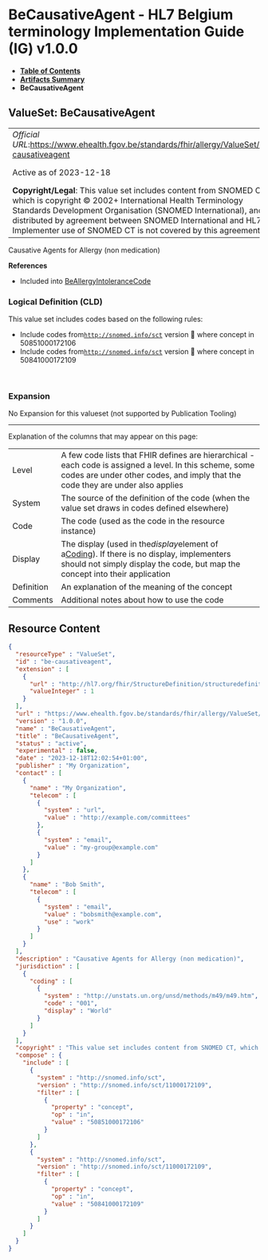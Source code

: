 # BeCausativeAgent - HL7 Belgium terminology Implementation Guide (IG) v1.0.0

* [**Table of Contents**](toc.md)
* [**Artifacts Summary**](artifacts.md)
* **BeCausativeAgent**

## ValueSet: BeCausativeAgent 

| | | |
| :--- | :--- | :--- |
| *Official URL*:https://www.ehealth.fgov.be/standards/fhir/allergy/ValueSet/be-causativeagent | *Version*:1.0.0 | |
| Active as of 2023-12-18 | [Maturity Level](http://hl7.org/fhir/versions.html#maturity): 1 | *Computable Name*:BeCausativeAgent |
| **Copyright/Legal**: This value set includes content from SNOMED CT, which is copyright © 2002+ International Health Terminology Standards Development Organisation (SNOMED International), and distributed by agreement between SNOMED International and HL7. Implementer use of SNOMED CT is not covered by this agreement | | |

 
Causative Agents for Allergy (non medication) 

 **References** 

* Included into [BeAllergyIntoleranceCode](ValueSet-be-allergyintolerancecode.md)

### Logical Definition (CLD)

This value set includes codes based on the following rules:

* Include codes from[`http://snomed.info/sct`](http://www.snomed.org/) version 📍 where concept in 50851000172106
* Include codes from[`http://snomed.info/sct`](http://www.snomed.org/) version 📍 where concept in 50841000172109

 

### Expansion

No Expansion for this valueset (not supported by Publication Tooling)

-------

 Explanation of the columns that may appear on this page: 

| | |
| :--- | :--- |
| Level | A few code lists that FHIR defines are hierarchical - each code is assigned a level. In this scheme, some codes are under other codes, and imply that the code they are under also applies |
| System | The source of the definition of the code (when the value set draws in codes defined elsewhere) |
| Code | The code (used as the code in the resource instance) |
| Display | The display (used in the*display*element of a[Coding](http://hl7.org/fhir/R4/datatypes.html#Coding)). If there is no display, implementers should not simply display the code, but map the concept into their application |
| Definition | An explanation of the meaning of the concept |
| Comments | Additional notes about how to use the code |



## Resource Content

```json
{
  "resourceType" : "ValueSet",
  "id" : "be-causativeagent",
  "extension" : [
    {
      "url" : "http://hl7.org/fhir/StructureDefinition/structuredefinition-fmm",
      "valueInteger" : 1
    }
  ],
  "url" : "https://www.ehealth.fgov.be/standards/fhir/allergy/ValueSet/be-causativeagent",
  "version" : "1.0.0",
  "name" : "BeCausativeAgent",
  "title" : "BeCausativeAgent",
  "status" : "active",
  "experimental" : false,
  "date" : "2023-12-18T12:02:54+01:00",
  "publisher" : "My Organization",
  "contact" : [
    {
      "name" : "My Organization",
      "telecom" : [
        {
          "system" : "url",
          "value" : "http://example.com/committees"
        },
        {
          "system" : "email",
          "value" : "my-group@example.com"
        }
      ]
    },
    {
      "name" : "Bob Smith",
      "telecom" : [
        {
          "system" : "email",
          "value" : "bobsmith@example.com",
          "use" : "work"
        }
      ]
    }
  ],
  "description" : "Causative Agents for Allergy (non medication)",
  "jurisdiction" : [
    {
      "coding" : [
        {
          "system" : "http://unstats.un.org/unsd/methods/m49/m49.htm",
          "code" : "001",
          "display" : "World"
        }
      ]
    }
  ],
  "copyright" : "This value set includes content from SNOMED CT, which is copyright © 2002+ International Health Terminology Standards Development Organisation (SNOMED International), and distributed by agreement between SNOMED International and HL7. Implementer use of SNOMED CT is not covered by this agreement",
  "compose" : {
    "include" : [
      {
        "system" : "http://snomed.info/sct",
        "version" : "http://snomed.info/sct/11000172109",
        "filter" : [
          {
            "property" : "concept",
            "op" : "in",
            "value" : "50851000172106"
          }
        ]
      },
      {
        "system" : "http://snomed.info/sct",
        "version" : "http://snomed.info/sct/11000172109",
        "filter" : [
          {
            "property" : "concept",
            "op" : "in",
            "value" : "50841000172109"
          }
        ]
      }
    ]
  }
}

```
